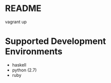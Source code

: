 # README

vagrant up <environment>

# Supported Development Environments
- haskell
- python (2.7)
- ruby
